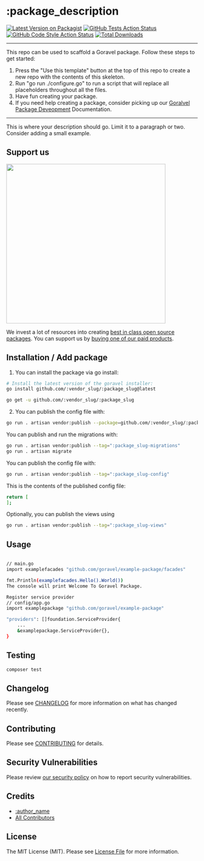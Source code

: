 # :package_description

[![Latest Version on Packagist](https://img.shields.io/packagist/v/:vendor_slug/:package_slug.svg?style=flat-square)](https://packagist.org/packages/:vendor_slug/:package_slug)
[![GitHub Tests Action Status](https://img.shields.io/github/actions/workflow/status/:vendor_slug/:package_slug/run-tests.yml?branch=main&label=tests&style=flat-square)](https://github.com/:vendor_slug/:package_slug/actions?query=workflow%3Arun-tests+branch%3Amain)
[![GitHub Code Style Action Status](https://img.shields.io/github/actions/workflow/status/:vendor_slug/:package_slug/fix-php-code-style-issues.yml?branch=main&label=code%20style&style=flat-square)](https://github.com/:vendor_slug/:package_slug/actions?query=workflow%3A"Fix+PHP+code+style+issues"+branch%3Amain)
[![Total Downloads](https://img.shields.io/packagist/dt/:vendor_slug/:package_slug.svg?style=flat-square)](https://packagist.org/packages/:vendor_slug/:package_slug)
<!--delete-->
---
This repo can be used to scaffold a Goravel package. Follow these steps to get started:

1. Press the "Use this template" button at the top of this repo to create a new repo with the contents of this skeleton.
2. Run "go run ./configure.go" to run a script that will replace all placeholders throughout all the files.
3. Have fun creating your package.
4. If you need help creating a package, consider picking up our <a href="https://www.goravel.dev/digging-deeper/package-development.html">Goralvel Package Deveopment</a> Documentation.
---
<!--/delete-->
This is where your description should go. Limit it to a paragraph or two. Consider adding a small example.

## Support us

[<img src="https://github-ads.s3.eu-central-1.amazonaws.com/:package_name.jpg?t=1" width="419px" />](https://spatie.be/github-ad-click/:package_name)

We invest a lot of resources into creating [best in class open source packages](https://github/elcomware). You can support us by [buying one of our paid products](https://#).

## Installation / Add package

1. You can install the package via go install:

```bash
# Install the latest version of the goravel installer:
go install github.com/:vendor_slug/:package_slug@latest

go get -u github.com/:vendor_slug/:package_slug
```

2. You can publish the config file with:

```bash
go run . artisan vendor:publish --package=github.com/:vendor_slug/:package_slug

```

You can publish and run the migrations with:

```bash
go run . artisan vendor:publish --tag=":package_slug-migrations"
go run . artisan migrate
```

You can publish the config file with:

```bash
go run . artisan vendor:publish --tag=":package_slug-config"

```

This is the contents of the published config file:

```bash
return [
];
```

Optionally, you can publish the views using

```bash
go run . artisan vendor:publish --tag=":package_slug-views"
```

## Usage

```bash

// main.go
import examplefacades "github.com/goravel/example-package/facades"

fmt.Println(examplefacades.Hello().World())
The console will print Welcome To Goravel Package.
```

```bash
Register service provider
// config/app.go
import examplepackage "github.com/goravel/example-package"

"providers": []foundation.ServiceProvider{
    ...
    &examplepackage.ServiceProvider{},
}
```

## Testing

```bash
composer test

```

## Changelog

Please see [CHANGELOG](CHANGELOG.md) for more information on what has changed recently.

## Contributing

Please see [CONTRIBUTING](CONTRIBUTING.md) for details.

## Security Vulnerabilities

Please review [our security policy](../../security/policy) on how to report security vulnerabilities.

## Credits

- [:author_name](https://github.com/:author_username)
- [All Contributors](../../contributors)

## License

The MIT License (MIT). Please see [License File](LICENSE.md) for more information.
